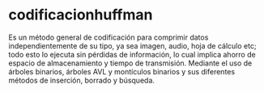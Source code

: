 # codificacionhuffman
Es un método general de codificación para comprimir datos independientemente de su tipo, ya sea imagen, audio, hoja de cálculo etc; todo esto lo ejecuta sin pérdidas de información, lo cual implica ahorro de espacio de almacenamiento y tiempo de transmisión. Mediante el uso de árboles binarios, árboles AVL y montículos binarios y sus diferentes métodos de inserción, borrado y búsqueda.
